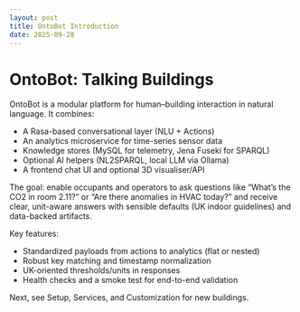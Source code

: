 ```yaml
---
layout: post
title: OntoBot Introduction
date: 2025-09-28
---
```


# OntoBot: Talking Buildings

OntoBot is a modular platform for human–building interaction in natural language. It combines:

- A Rasa-based conversational layer (NLU + Actions)
- An analytics microservice for time-series sensor data
- Knowledge stores (MySQL for telemetry, Jena Fuseki for SPARQL)
- Optional AI helpers (NL2SPARQL, local LLM via Ollama)
- A frontend chat UI and optional 3D visualiser/API

The goal: enable occupants and operators to ask questions like “What’s the CO2 in room 2.11?” or “Are there anomalies in HVAC today?” and receive clear, unit-aware answers with sensible defaults (UK indoor guidelines) and data-backed artifacts.

Key features:

- Standardized payloads from actions to analytics (flat or nested)
- Robust key matching and timestamp normalization
- UK-oriented thresholds/units in responses
- Health checks and a smoke test for end-to-end validation

Next, see Setup, Services, and Customization for new buildings.
